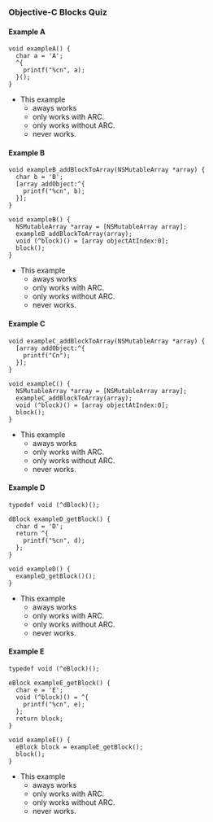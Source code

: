 ### Objective-C Blocks Quiz


#### Example A

``` objc
void exampleA() {
  char a = 'A';
  ^{
    printf("%cn", a);
  }();
}
```


- This example
	* aways works
   * only works with ARC.
	* only works without ARC.
	* never works.

#### Example B

``` objc
void exampleB_addBlockToArray(NSMutableArray *array) {
  char b = 'B';
  [array addObject:^{
    printf("%cn", b);
  }];
}

void exampleB() {
  NSMutableArray *array = [NSMutableArray array];
  exampleB_addBlockToArray(array);
  void (^block)() = [array objectAtIndex:0];
  block();
}
```
- This example
	* aways works
   * only works with ARC.
	* only works without ARC.
	* never works.
	
	
#### Example C

``` objc
void exampleC_addBlockToArray(NSMutableArray *array) {
  [array addObject:^{
    printf("Cn");
  }];
}

void exampleC() {
  NSMutableArray *array = [NSMutableArray array];
  exampleC_addBlockToArray(array);
  void (^block)() = [array objectAtIndex:0];
  block();
}
```

- This example
	- aways works
   - only works with ARC.
	- only works without ARC.
	- never works.
	
	
#### Example D

``` objc
typedef void (^dBlock)();

dBlock exampleD_getBlock() {
  char d = 'D';
  return ^{
    printf("%cn", d);
  };
}

void exampleD() {
  exampleD_getBlock()();
}
```
- This example
	* aways works
   * only works with ARC.
	* only works without ARC.
	* never works.

#### Example E

``` objc
typedef void (^eBlock)();

eBlock exampleE_getBlock() {
  char e = 'E';
  void (^block)() = ^{
    printf("%cn", e);
  };
  return block;
}

void exampleE() {
  eBlock block = exampleE_getBlock();
  block();
}
```
- This example
	* aways works
   * only works with ARC.
	* only works without ARC.
	* never works.
